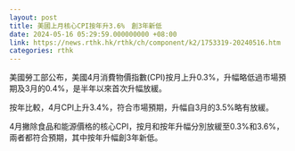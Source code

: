 ```yaml
---
layout: post
title: 美國上月核心CPI按年升3.6%　創3年新低
date: 2024-05-16 05:29:59.000000000 +08:00
link: https://news.rthk.hk/rthk/ch/component/k2/1753319-20240516.htm
categories: rthk
---
```


美國勞工部公布，美國4月消費物價指數(CPI)按月上升0.3%，升幅略低過市場預期及3月的0.4%，是半年以來首次升幅放緩。

按年比較，4月CPI上升3.4%，符合市場預期，升幅自3月的3.5%略有放緩。

4月撇除食品和能源價格的核心CPI，按月和按年升幅分別放緩至0.3%和3.6%，兩者都符合預期，其中按年升幅創3年新低。
